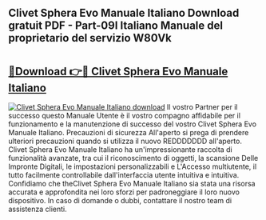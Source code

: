 ## Clivet Sphera Evo Manuale Italiano Download gratuit PDF - Part-09I Italiano Manuale del proprietario del servizio W80Vk

# <h2><a href="http://dfdmos.blite.top/?on=Clivet+Sphera+Evo+Manuale+Italiano">🔗Download 👉🔴 Clivet Sphera Evo Manuale Italiano</a></h2>

[![Clivet Sphera Evo Manuale Italiano download](https://i.imgur.com/lujVjoI.png)](http://dfdmos.blite.top/?on=Clivet+Sphera+Evo+Manuale+Italiano)
Il vostro Partner per il successo questo Manuale Utente è il vostro compagno affidabile per il funzionamento e la manutenzione di successo del vostro Clivet Sphera Evo Manuale Italiano. Precauzioni di sicurezza All'aperto si prega di prendere ulteriori precauzioni quando si utilizza il nuovo REDDDDDDD all'aperto. Clivet Sphera Evo Manuale Italiano ha un'impressionante raccolta di funzionalità avanzate, tra cui il riconoscimento di oggetti, la scansione Delle Impronte Digitali, le impostazioni personalizzabili e L'Accesso multiutente, il tutto facilmente controllabile dall'interfaccia utente intuitiva e intuitiva. Confidiamo che theClivet Sphera Evo Manuale Italiano sia stata una risorsa accurata e approfondita nei loro sforzi per padroneggiare il loro nuovo dispositivo. In caso di domande o dubbi, contattare il nostro team di assistenza clienti.
